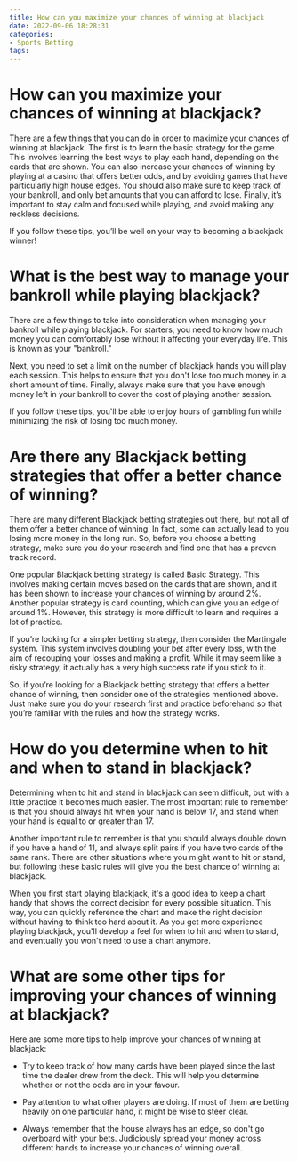 ```yaml
---
title: How can you maximize your chances of winning at blackjack
date: 2022-09-06 18:28:31
categories:
- Sports Betting
tags:
---
```



#  How can you maximize your chances of winning at blackjack?

There are a few things that you can do in order to maximize your chances of winning at blackjack. The first is to learn the basic strategy for the game. This involves learning the best ways to play each hand, depending on the cards that are shown. You can also increase your chances of winning by playing at a casino that offers better odds, and by avoiding games that have particularly high house edges. You should also make sure to keep track of your bankroll, and only bet amounts that you can afford to lose. Finally, it’s important to stay calm and focused while playing, and avoid making any reckless decisions.

If you follow these tips, you’ll be well on your way to becoming a blackjack winner!

#  What is the best way to manage your bankroll while playing blackjack?

There are a few things to take into consideration when managing your bankroll while playing blackjack. For starters, you need to know how much money you can comfortably lose without it affecting your everyday life. This is known as your "bankroll."

Next, you need to set a limit on the number of blackjack hands you will play each session. This helps to ensure that you don't lose too much money in a short amount of time. Finally, always make sure that you have enough money left in your bankroll to cover the cost of playing another session.

If you follow these tips, you'll be able to enjoy hours of gambling fun while minimizing the risk of losing too much money.

#  Are there any Blackjack betting strategies that offer a better chance of winning?

There are many different Blackjack betting strategies out there, but not all of them offer a better chance of winning. In fact, some can actually lead to you losing more money in the long run. So, before you choose a betting strategy, make sure you do your research and find one that has a proven track record.

One popular Blackjack betting strategy is called Basic Strategy. This involves making certain moves based on the cards that are shown, and it has been shown to increase your chances of winning by around 2%. Another popular strategy is card counting, which can give you an edge of around 1%. However, this strategy is more difficult to learn and requires a lot of practice.

If you’re looking for a simpler betting strategy, then consider the Martingale system. This system involves doubling your bet after every loss, with the aim of recouping your losses and making a profit. While it may seem like a risky strategy, it actually has a very high success rate if you stick to it.

So, if you’re looking for a Blackjack betting strategy that offers a better chance of winning, then consider one of the strategies mentioned above. Just make sure you do your research first and practice beforehand so that you’re familiar with the rules and how the strategy works.

#  How do you determine when to hit and when to stand in blackjack?

Determining when to hit and stand in blackjack can seem difficult, but with a little practice it becomes much easier. The most important rule to remember is that you should always hit when your hand is below 17, and stand when your hand is equal to or greater than 17.

Another important rule to remember is that you should always double down if you have a hand of 11, and always split pairs if you have two cards of the same rank. There are other situations where you might want to hit or stand, but following these basic rules will give you the best chance of winning at blackjack.

When you first start playing blackjack, it's a good idea to keep a chart handy that shows the correct decision for every possible situation. This way, you can quickly reference the chart and make the right decision without having to think too hard about it. As you get more experience playing blackjack, you'll develop a feel for when to hit and when to stand, and eventually you won't need to use a chart anymore.

#  What are some other tips for improving your chances of winning at blackjack?

Here are some more tips to help improve your chances of winning at blackjack:

- Try to keep track of how many cards have been played since the last time the dealer drew from the deck. This will help you determine whether or not the odds are in your favour.

- Pay attention to what other players are doing. If most of them are betting heavily on one particular hand, it might be wise to steer clear.

- Always remember that the house always has an edge, so don't go overboard with your bets. Judiciously spread your money across different hands to increase your chances of winning overall.